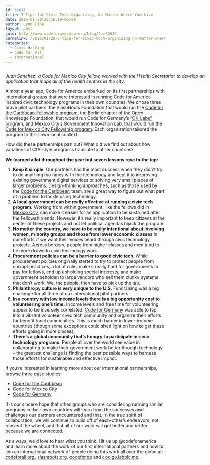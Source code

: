 ```yaml
---
id: 32613
title: 7 Tips for Civic Tech Organizing, No Matter Where You Live
date: 2015-01-20T20:16:19+00:00
author: Lynn Fine
layout: post
guid: http://www.codeforamerica.org/blog/?p=32613
permalink: /2015/01/20/7-tips-for-civic-tech-organizing-no-matter-where-you-live/
categories:
  - Civic Hacking
  - Code for All
  - International
---
```

<div id="attachment_32645" style="width: 650px" class="wp-caption aligncenter">
  <a href="http://www.codeforamerica.org/blog/wp-content/uploads/2015/01/cfmc-partner-03.jpg"><img class="wp-image-32645 size-full" src="http://www.codeforamerica.org/blog/wp-content/uploads/2015/01/cfmc-partner-03.jpg" alt="" /></a>
  
  <p class="wp-caption-text">
    <em>Juan Sanchez, a Code for Mexico City fellow, worked with the Health Secretariat to develop an application that maps all of the health centers in the city</em>.
  </p>
</div>

Almost a year ago, Code for America embarked on its first partnerships with international groups that were interested in running Code for America-inspired civic technology programs in their own countries. We chose three brave pilot partners: the SlashRoots Foundation that would run the [Code for the Caribbean Fellowship program](http://codeforthecaribbean.org/), the Berlin chapter of the Open Knowledge Foundation, that would run Code for Germany’s “[OK Labs” program](http://codefor.de/), and Mexico City’s Government Innovation Lab, that would run the [Code for Mexico City Fellowship program](http://codigo.labplc.mx/). Each organization tailored the program to their own local context.

How did these partnerships pan out? What did we find out about how variations of CfA-style programs translate to other countries?

**We learned a lot throughout the year but seven lessons rose to the top:**

  1. **Keep it simple**. Our partners had the most success when they didn’t try to do anything too fancy with the technology and kept it to improving existing government digital services or solving very small pieces of larger problems. Design-thinking approaches, such as those used by the [Code for the Caribbean](http://www.codeforamerica.org/about/international/2013-annual-report/partners-cftc.html) team, are a great way to figure out what part of a problem to tackle using technology.
  2. **A local government can be really effective at running a civic tech program.** Working from within government, like the fellows did in [Mexico City](http://www.codeforamerica.org/about/international/2013-annual-report/partners-cfmc.html), can make it easier for an application to be sustained after the Fellowship ends. However, it’s really important to keep citizens at the center of these projects and not let political agendas hijack the program.
  3. **No matter the country, we have to be really intentional about involving women, minority groups and those from lower economic classes** in our efforts if we want their voices heard through civic technology projects. Across borders, people from higher classes and men tend to be more drawn to civic technology work.
  4. **Procurement policies can be a barrier to good civic tech**. While procurement policies originally started to try to protect people from corrupt practices, a lot of rules make it really hard for governments to pay for fellows, end up upholding special interests, and make government beholden to large vendors who sell them clunky systems that don’t work. We, the people, then have to pick up the tab.
  5. **Philanthropy culture is very unique to the U.S.** Fundraising was a big challenge for all three of our international pilot partners
  6. **In a country with low income levels there is a big opportunity cost to volunteering one’s time.** Income levels and free time for volunteering appear to be inversely correlated. [Code for Germany](http://codefor.de/) was able to tap into a vibrant volunteer civic tech community and organize their efforts for benefit local communities. This is much harder in lower-income countries (though some exceptions could shed light on how to get these efforts going in more places).
  7. **There’s a global community that’s hungry to participate in civic technology programs.** People all over the world see value in collaborating to make their government work better through technology &#8211; the greatest challenge is finding the best possible ways to harness those efforts for sustainable and effective impact.

If you’re interested in learning more about our international partnerships, browse three case studies:

  * [Code for the Caribbean](http://www.codeforamerica.org/about/international/2013-annual-report/partners-cftc.html)
  * [Code for Mexico City](http://www.codeforamerica.org/about/international/2013-annual-report/partners-cfmc.html)
  * [Code for Germany](http://www.codeforamerica.org/about/international/2013-annual-report/partners-cfg.html)

It is our sincere hope that other groups who are considering running similar programs in their own countries will learn from the successes and challenges our partners encountered and that, in the true spirit of collaboration, we will continue to build off of each-other’s endeavors, not reinvent the wheel, and that all of our work will get better and better because we are connected.

As always, we’d love to hear what you think. Hit us up @codeforamerica and learn more about the work of our first international partners and how to join an international network of people doing this work all over the globe at: [codeforall.org](http://codeforall.org/), [slashroots.org](http://slashroots.org/), [codefor.de](http://codefor.de/) and [codigo.labplc.mx](http://codigo.labplc.mx/).